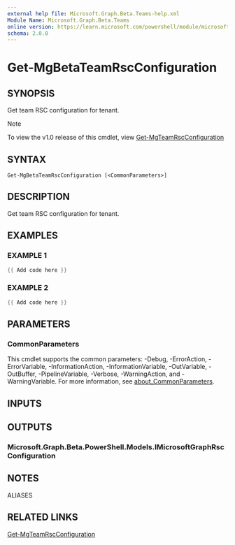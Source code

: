 ```yaml
---
external help file: Microsoft.Graph.Beta.Teams-help.xml
Module Name: Microsoft.Graph.Beta.Teams
online version: https://learn.microsoft.com/powershell/module/microsoft.graph.beta.teams/get-mgbetateamrscconfiguration
schema: 2.0.0
---
```


# Get-MgBetaTeamRscConfiguration

## SYNOPSIS
Get team RSC configuration for tenant.

> [!NOTE]
> To view the v1.0 release of this cmdlet, view [Get-MgTeamRscConfiguration](/powershell/module/Microsoft.Graph.Teams/Get-MgTeamRscConfiguration?view=graph-powershell-v1.0)

## SYNTAX

```
Get-MgBetaTeamRscConfiguration [<CommonParameters>]
```

## DESCRIPTION
Get team RSC configuration for tenant.

## EXAMPLES

### EXAMPLE 1
```powershell
{{ Add code here }}
```

### EXAMPLE 2
```powershell
{{ Add code here }}
```

## PARAMETERS

### CommonParameters
This cmdlet supports the common parameters: -Debug, -ErrorAction, -ErrorVariable, -InformationAction, -InformationVariable, -OutVariable, -OutBuffer, -PipelineVariable, -Verbose, -WarningAction, and -WarningVariable. For more information, see [about_CommonParameters](http://go.microsoft.com/fwlink/?LinkID=113216).

## INPUTS

## OUTPUTS

### Microsoft.Graph.Beta.PowerShell.Models.IMicrosoftGraphRscConfiguration
## NOTES

ALIASES

## RELATED LINKS
[Get-MgTeamRscConfiguration](/powershell/module/Microsoft.Graph.Teams/Get-MgTeamRscConfiguration?view=graph-powershell-v1.0)
